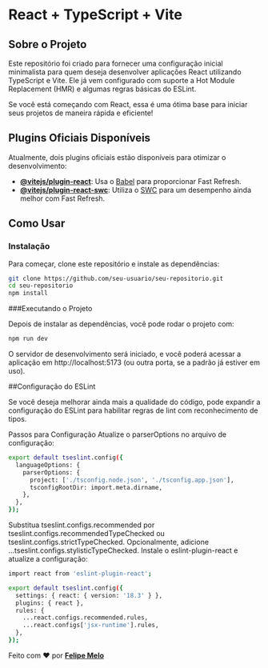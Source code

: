 # React + TypeScript + Vite

## Sobre o Projeto

Este repositório foi criado para fornecer uma configuração inicial minimalista para quem deseja desenvolver aplicações React utilizando TypeScript e Vite. Ele já vem configurado com suporte a Hot Module Replacement (HMR) e algumas regras básicas do ESLint.

Se você está começando com React, essa é uma ótima base para iniciar seus projetos de maneira rápida e eficiente!

## Plugins Oficiais Disponíveis

Atualmente, dois plugins oficiais estão disponíveis para otimizar o desenvolvimento:

- **[@vitejs/plugin-react](https://github.com/vitejs/vite-plugin-react/blob/main/packages/plugin-react/README.md)**: Usa o [Babel](https://babeljs.io/) para proporcionar Fast Refresh.
- **[@vitejs/plugin-react-swc](https://github.com/vitejs/vite-plugin-react-swc)**: Utiliza o [SWC](https://swc.rs/) para um desempenho ainda melhor com Fast Refresh.

## Como Usar

### Instalação

Para começar, clone este repositório e instale as dependências:

```sh
git clone https://github.com/seu-usuario/seu-repositorio.git
cd seu-repositorio
npm install
```
###Executando o Projeto

Depois de instalar as dependências, você pode rodar o projeto com:

```sh
npm run dev
```

O servidor de desenvolvimento será iniciado, e você poderá acessar a aplicação em http://localhost:5173 (ou outra porta, se a padrão já estiver em uso).

##Configuração do ESLint

Se você deseja melhorar ainda mais a qualidade do código, pode expandir a configuração do ESLint para habilitar regras de lint com reconhecimento de tipos.

Passos para Configuração
Atualize o parserOptions no arquivo de configuração:
```sh
export default tseslint.config({
  languageOptions: {
    parserOptions: {
      project: ['./tsconfig.node.json', './tsconfig.app.json'],
      tsconfigRootDir: import.meta.dirname,
    },
  },
});
```
Substitua tseslint.configs.recommended por tseslint.configs.recommendedTypeChecked ou tseslint.configs.strictTypeChecked.
Opcionalmente, adicione ...tseslint.configs.stylisticTypeChecked.
Instale o eslint-plugin-react e atualize a configuração:
```sh
import react from 'eslint-plugin-react';

export default tseslint.config({
  settings: { react: { version: '18.3' } },
  plugins: { react },
  rules: {
    ...react.configs.recommended.rules,
    ...react.configs['jsx-runtime'].rules,
  },
});
```

Feito com ❤️ por **[Felipe Melo](https://github.com/felipemelo7782)** 
